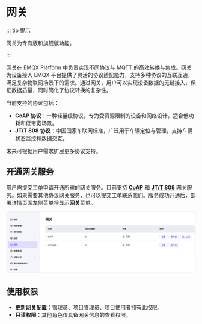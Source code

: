 # 网关

::: tip 提示

网关为专有版和旗舰版功能。

:::

网关在 EMQX Platform 中负责实现不同协议与 MQTT 的高效转换与集成。网关为设备接入 EMQX 平台提供了灵活的协议适配能力，支持多种协议的互联互通，满足复杂物联网场景下的需求。通过网关，用户可以实现设备数据的无缝接入，保证数据质量，同时简化了协议转换的复杂性。

当前支持的协议包括：

- **CoAP 协议**：一种轻量级协议，专为受资源限制的设备和网络设计，适合低功耗和低带宽场景。
- **JT/T 808 协议**：中国国家车联网标准，广泛用于车辆定位与管理，支持车辆状态监控和数据交互。

未来可根据用户需求扩展更多协议支持。

## 开通网关服务

用户需提交[工单](../feature/tickets.md)申请开通所需的网关服务。目前支持 **[CoAP](./coap.md)** 和 **[JT/T 808](./jt808.md)** 网关服务。如果需要其他协议网关服务，也可以提交工单联系我们。服务成功开通后，部署详情页面左侧菜单将显示**网关**菜单。

![gateway](./_assets/gateway.png)

## 使用权限

- **更新网关配置**：管理员、项目管理员、项目使用者拥有此权限。
- **只读权限**：其他角色仅具备网关信息的查看权限。